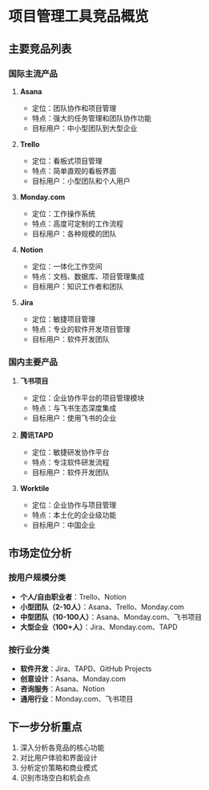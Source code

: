 # 项目管理工具竞品概览

## 主要竞品列表

### 国际主流产品
1. **Asana**
   - 定位：团队协作和项目管理
   - 特点：强大的任务管理和团队协作功能
   - 目标用户：中小型团队到大型企业

2. **Trello**
   - 定位：看板式项目管理
   - 特点：简单直观的看板界面
   - 目标用户：小型团队和个人用户

3. **Monday.com**
   - 定位：工作操作系统
   - 特点：高度可定制的工作流程
   - 目标用户：各种规模的团队

4. **Notion**
   - 定位：一体化工作空间
   - 特点：文档、数据库、项目管理集成
   - 目标用户：知识工作者和团队

5. **Jira**
   - 定位：敏捷项目管理
   - 特点：专业的软件开发项目管理
   - 目标用户：软件开发团队

### 国内主要产品
1. **飞书项目**
   - 定位：企业协作平台的项目管理模块
   - 特点：与飞书生态深度集成
   - 目标用户：使用飞书的企业

2. **腾讯TAPD**
   - 定位：敏捷研发协作平台
   - 特点：专注软件研发流程
   - 目标用户：软件开发团队

3. **Worktile**
   - 定位：企业协作与项目管理
   - 特点：本土化的企业级功能
   - 目标用户：中国企业

## 市场定位分析

### 按用户规模分类
- **个人/自由职业者**：Trello、Notion
- **小型团队（2-10人）**：Asana、Trello、Monday.com
- **中型团队（10-100人）**：Asana、Monday.com、飞书项目
- **大型企业（100+人）**：Jira、Monday.com、TAPD

### 按行业分类
- **软件开发**：Jira、TAPD、GitHub Projects
- **创意设计**：Asana、Monday.com
- **咨询服务**：Asana、Notion
- **通用行业**：Monday.com、飞书项目

## 下一步分析重点
1. 深入分析各竞品的核心功能
2. 对比用户体验和界面设计
3. 分析定价策略和商业模式
4. 识别市场空白和机会点
